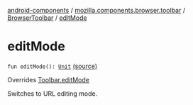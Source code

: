[android-components](../../index.md) / [mozilla.components.browser.toolbar](../index.md) / [BrowserToolbar](index.md) / [editMode](./edit-mode.md)

# editMode

`fun editMode(): `[`Unit`](https://kotlinlang.org/api/latest/jvm/stdlib/kotlin/-unit/index.html) [(source)](https://github.com/mozilla-mobile/android-components/blob/master/components/browser/toolbar/src/main/java/mozilla/components/browser/toolbar/BrowserToolbar.kt#L638)

Overrides [Toolbar.editMode](../../mozilla.components.concept.toolbar/-toolbar/edit-mode.md)

Switches to URL editing mode.

